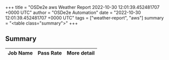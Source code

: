 +++
title = "OSDe2e aws Weather Report 2022-10-30 12:01:39.452481707 +0000 UTC"
author = "OSDe2e Automation"
date = "2022-10-30 12:01:39.452481707 +0000 UTC"
tags = ["weather-report", "aws"]
summary = "<table class=\"summary\"></table>"
+++
## Summary

| Job Name | Pass Rate | More detail |
|----------|-----------|-------------|




